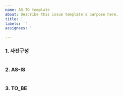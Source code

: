 ```yaml
---
name: AS-TO template
about: Describe this issue template's purpose here.
title: ''
labels: ''
assignees: ''

---
```


### 1. 사전구성
```sql
```


### 2. AS-IS
```sql
```


### 3. TO_BE
```sql
```
